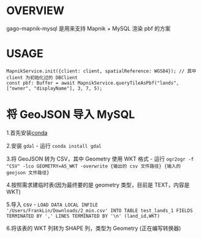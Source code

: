 # OVERVIEW

gago-mapnik-mysql 是用来支持 Mapnik + MySQL 渲染 pbf 的方案


# USAGE

```
MapnikService.init({client: client, spatialReference: WGS84}); // 其中 client 为初始化过的 DBClient
const pbf: Buffer = await MapnikService.queryTileAsPbf("lands", ["owner", "displayName"], 3, 7, 5);
```

# 将 GeoJSON 导入 MySQL

1.首先安装[conda](https://conda.io/miniconda.html)

2.安装 `gdal` - 运行 `conda install gdal`

3.将 GeoJSON 转为 CSV，其中 Geometry 使用 WKT 格式 - 运行 `ogr2ogr -f "CSV" -lco GEOMETRY=AS_WKT -overwrite {输出的 csv 文件路径} {输入的 geojson 文件路径}`

4.按照需求建临时表(因为最终要的是 geometry 类型，目前是 TEXT，内容是 WKT)

5.导入 csv - `LOAD DATA LOCAL INFILE '/Users/FrankLin/Downloads/2_min.csv' INTO TABLE test_lands_1 FIELDS TERMINATED BY ',' LINES TERMINATED BY '\n' (land_id,WKT)`

6.将该表的 WKT 列转为 SHAPE 列，类型为 Geometry (正在编写转换器)
